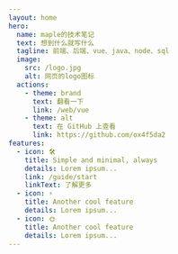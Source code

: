 ```yaml
---
layout: home
hero:
  name: maple的技术笔记
  text: 想到什么就写什么
  tagline: 前端、后端、vue、java、node、sql
  image:
    src: /logo.jpg
    alt: 网页的logo图标
  actions:
    - theme: brand
      text: 翻看一下
      link: /web/vue
    - theme: alt
      text: 在 GitHub 上查看
      link: https://github.com/ox4f5da2
features:
  - icon: 🛠️
    title: Simple and minimal, always
    details: Lorem ipsum...
    link: /guide/start
    linkText: 了解更多
  - icon: ⚡️
    title: Another cool feature
    details: Lorem ipsum...
  - icon: 🌞
    title: Another cool feature
    details: Lorem ipsum...
---
```

